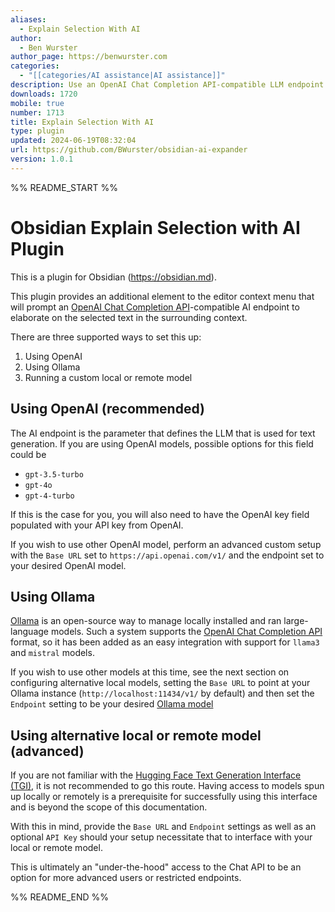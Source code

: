 ```yaml
---
aliases:
  - Explain Selection With AI
author:
  - Ben Wurster
author_page: https://benwurster.com
categories:
  - "[[categories/AI assistance|AI assistance]]"
description: Use an OpenAI Chat Completion API-compatible LLM endpoint to explain the selected text in greater detail.
downloads: 1720
mobile: true
number: 1713
title: Explain Selection With AI
type: plugin
updated: 2024-06-19T08:32:04
url: https://github.com/BWurster/obsidian-ai-expander
version: 1.0.1
---
```


%% README_START %%

# Obsidian Explain Selection with AI Plugin

This is a plugin for Obsidian (https://obsidian.md).

This plugin provides an additional element to the editor context menu that will prompt an [OpenAI Chat Completion API](https://platform.openai.com/docs/guides/text-generation/chat-completions-api)-compatible AI endpoint to elaborate on the selected text in the surrounding context.

There are three supported ways to set this up:
1. Using OpenAI
2. Using Ollama
3. Running a custom local or remote model

## Using OpenAI (recommended)

The AI endpoint is the parameter that defines the LLM that is used for text generation. If you are using OpenAI models, possible options for this field could be

- `gpt-3.5-turbo`
- `gpt-4o`
- `gpt-4-turbo`

If this is the case for you, you will also need to have the OpenAI key field populated with your API key from OpenAI.

If you wish to use other OpenAI model, perform an advanced custom setup with the `Base URL` set to `https://api.openai.com/v1/` and the endpoint set to your desired OpenAI model.

## Using Ollama

[Ollama](https://www.ollama.com/) is an open-source way to manage locally installed and ran large-language models. Such a system supports the [OpenAI Chat Completion API](https://platform.openai.com/docs/guides/text-generation/chat-completions-api) format, so it has been added as an easy integration with support for `llama3` and `mistral` models.

If you wish to use other models at this time, see the next section on configuring alternative local models, setting the `Base URL` to point at your Ollama instance (`http://localhost:11434/v1/` by default) and then set the `Endpoint` setting to be your desired [Ollama model](https://www.ollama.com/library)

## Using alternative local or remote model (advanced)

If you are not familiar with the [Hugging Face Text Generation Interface (TGI)](https://huggingface.co/docs/text-generation-inference/en/index), it is not recommended to go this route. Having access to models spun up locally or remotely is a prerequisite for successfully using this interface and is beyond the scope of this documentation.

With this in mind, provide the `Base URL` and `Endpoint` settings as well as an optional `API Key` should your setup necessitate that to interface with your local or remote model.

This is ultimately an "under-the-hood" access to the Chat API to be an option for more advanced users or restricted endpoints.


%% README_END %%
